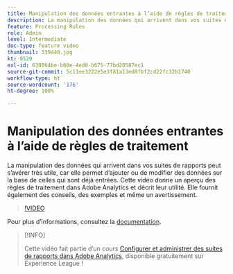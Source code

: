 ```yaml
---
title: Manipulation des données entrantes à l’aide de règles de traitement
description: La manipulation des données qui arrivent dans vos suites de rapports peut sʼavérer très utile, car elle permet dʼajouter ou de modifier des données sur la base de celles qui sont déjà entrées. Cette vidéo donne un aperçu des règles de traitement dans Adobe Analytics et décrit leur utilité. Elle fournit également des conseils, des exemples et même un avertissement.
feature: Processing Rules
role: Admin
level: Intermediate
doc-type: feature video
thumbnail: 339440.jpg
kt: 9529
exl-id: 630864be-b60e-4ed0-b675-77bd20567ec1
source-git-commit: 5c11ee3222e5e3f81a13ed8fbf2cd22fc32b1740
workflow-type: ht
source-wordcount: '176'
ht-degree: 100%

---
```


# Manipulation des données entrantes à l’aide de règles de traitement

La manipulation des données qui arrivent dans vos suites de rapports peut sʼavérer très utile, car elle permet dʼajouter ou de modifier des données sur la base de celles qui sont déjà entrées. Cette vidéo donne un aperçu des règles de traitement dans Adobe Analytics et décrit leur utilité. Elle fournit également des conseils, des exemples et même un avertissement.

>[!VIDEO](https://video.tv.adobe.com/v/339440/?quality=12&learn=on)

Pour plus dʼinformations, consultez la [documentation](https://experienceleague.adobe.com/docs/analytics/admin/admin-tools/processing-rules/processing-rules.html?lang=fr).

>[!INFO]
>
> Cette vidéo fait partie d’un cours [Configurer et administrer des suites de rapports dans Adobe Analytics](https://experienceleague.adobe.com/?recommended=Analytics-A-1-2021.1.administration), disponible gratuitement sur Experience League !